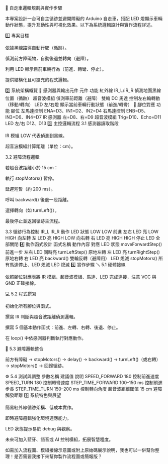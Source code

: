 
🤖 自走車邏輯規劃與實作步驟 

本專案設計一台可自主循跡並避開障礙的 Arduino 自走車，搭配 LED 燈顯示車輛動作狀態，提升互動性與可視化效果。以下為系統邏輯設計與實作流程詳述。

1️⃣ 專案目標 

依據黑線路徑自動行駛（循跡）。

偵測前方障礙物，自動後退並轉向（避障）。

利用 LED 顯示目前車輛行為（前進、轉彎、停止）。

提供結構化且可擴充的程式邏輯。

2️⃣ 系統架構概覽 🚦 感測器與輸出元件 元件 功能 紅外線 IR_L/IR_R 偵測地面黑線位置（循跡） 超音波模組 偵測車前距離（避障） 雙輪 DC 馬達 控制左右輪轉動（移動/轉向） LED 左/右燈 顯示當前車輛行動狀態（前進/轉彎） 🧩 腳位對應 功能 腳位 左馬達控制 ENA=D3、IN1=D2、IN2=D4 右馬達控制 ENB=D5、IN3=D6、IN4=D7 IR 感測器 左=D8、右=D9 超音波模組 Trig=D10、Echo=D11 LED 左/右 D12、D13 3️⃣ 主控邏輯流程 3.1 感測器讀取階段 

IR 模組 LOW 代表偵測到黑線。

超音波模組計算距離（單位：cm）。

3.2 避障流程邏輯 

若超音波距離小於 15 cm：

執行 stopMotors() 暫停。

延遲短暫（約 200 ms）。

呼叫 backward() 後退一段距離。

選擇轉向（如 turnLeft()）。

最後停止並返回循跡主流程。

3.3 循跡行為控制 IR_L IR_R 動作 LED 狀態 LOW LOW 前進 左右 LED 亮 LOW HIGH 向左轉 左 LED 亮 HIGH LOW 向右轉 右 LED 亮 HIGH HIGH 停止 LED 全部關閉 4️⃣ 動作函式設計 函式名稱 動作內容 對應 LED 狀態 moveForwardStep() 前進一步 左右 LED 同時亮 turnLeftStep() 原地左轉 左 LED 亮 turnRightStep() 原地右轉 右 LED 亮 backward() 雙輪反轉（避障用） LED 熄滅 stopMotors() 所有馬達停止、LED 熄滅 LED 熄滅 5️⃣ 實作步驟 🪛 5.1 硬體接線 

依照腳位對應表將 IR 模組、超音波模組、馬達、LED 完成連接，注意 VCC 與 GND 正確接線。

💻 5.2 程式撰寫 

初始化所有腳位與函式。

撰寫 IR 判斷與超音波距離偵測邏輯。

撰寫 5 個基本動作函式：前進、左轉、右轉、後退、停止。

在 loop() 中依感測器判斷執行對應動作。

🔁 5.3 避障邏輯整合 

前方有障礙 → stopMotors() → delay() → backward() → turnLeft()（或右轉） → stopMotors() → 回歸循跡。

⚙️ 5.4 測試與調整 參數名稱 建議值 說明 SPEED_FORWARD 180 控制前進速度 SPEED_TURN 180 控制轉彎速度 STEP_TIME_FORWARD 100–150 ms 控制前進步長 STEP_TIME_TURN 150–200 ms 控制轉向角度 超音波距離閾值 15 cm 避障觸發距離 6️⃣ 系統特色與展望 

簡易紅外線循跡架構、低成本實作。

即時避障邏輯強化環境適應能力。

LED 狀態提示易於 debug 與觀察。

未來可加入藍牙、語音或 AI 控制模組，拓展智慧程度。

如需加入流程圖、模組接線示意圖或附上原始碼展示說明，我也可以一併幫你整理！是否需要我接下來幫你製作流程圖或簡報版？


